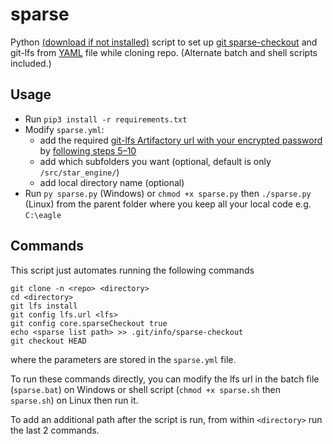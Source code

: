 # sparse

Python [(download if not installed)](https://www.python.org/downloads/ "Download Python") script to set up [git sparse-checkout](https://git-scm.com/docs/git-read-tree#_sparse_checkout) and git-lfs from [YAML](https://yaml.org/) file while cloning repo.  (Alternate batch and shell scripts included.)

## Usage

- Run `pip3 install -r requirements.txt`
- Modify `sparse.yml`:
	- add the required [git-lfs Artifactory url with your encrypted password](https://inno-artifactory.eagleinvsys.com/artifactory/webapp/#/artifacts/browse/tree/General/sd-core-17-lfs) by [following steps 5–10](https://eagleinvsys.atlassian.net/wiki/spaces/SDDEVOPS/pages/938973896/GIT-LFS+Configuration+DO+THIS+FIRST)
	- add which subfolders you want (optional, default is only `/src/star_engine/`) 
	- add local directory name (optional)
- Run `py sparse.py` (Windows) or `chmod +x sparse.py` then `./sparse.py` (Linux) from the parent folder where you keep all your local code e.g. `C:\eagle`

## Commands

This script just automates running the following commands

    git clone -n <repo> <directory>
    cd <directory>
    git lfs install
    git config lfs.url <lfs>
    git config core.sparseCheckout true
    echo <sparse list path> >> .git/info/sparse-checkout
    git checkout HEAD

where the parameters are stored in the `sparse.yml` file.

To run these commands directly, you can modify the lfs url in the batch file (`sparse.bat`) on Windows or shell script (`chmod +x sparse.sh` then `sparse.sh`) on Linux then run it.

To add an additional path after the script is run, from within `<directory>` run the last 2 commands.